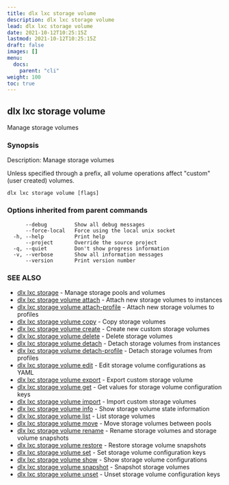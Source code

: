```yaml
---
title: dlx lxc storage volume
description: dlx lxc storage volume
lead: dlx lxc storage volume
date: 2021-10-12T10:25:15Z
lastmod: 2021-10-12T10:25:15Z
draft: false
images: []
menu:
  docs:
    parent: "cli"
weight: 100
toc: true
---
```

## dlx lxc storage volume

Manage storage volumes

### Synopsis

Description:
  Manage storage volumes

  Unless specified through a prefix, all volume operations affect "custom" (user created) volumes.



```
dlx lxc storage volume [flags]
```

### Options inherited from parent commands

```
      --debug         Show all debug messages
      --force-local   Force using the local unix socket
  -h, --help          Print help
      --project       Override the source project
  -q, --quiet         Don't show progress information
  -v, --verbose       Show all information messages
      --version       Print version number
```

### SEE ALSO

* [dlx lxc storage](/docs/cmd/dlx_lxc_storage)	 - Manage storage pools and volumes
* [dlx lxc storage volume attach](/docs/cmd/dlx_lxc_storage_volume_attach)	 - Attach new storage volumes to instances
* [dlx lxc storage volume attach-profile](/docs/cmd/dlx_lxc_storage_volume_attach-profile)	 - Attach new storage volumes to profiles
* [dlx lxc storage volume copy](/docs/cmd/dlx_lxc_storage_volume_copy)	 - Copy storage volumes
* [dlx lxc storage volume create](/docs/cmd/dlx_lxc_storage_volume_create)	 - Create new custom storage volumes
* [dlx lxc storage volume delete](/docs/cmd/dlx_lxc_storage_volume_delete)	 - Delete storage volumes
* [dlx lxc storage volume detach](/docs/cmd/dlx_lxc_storage_volume_detach)	 - Detach storage volumes from instances
* [dlx lxc storage volume detach-profile](/docs/cmd/dlx_lxc_storage_volume_detach-profile)	 - Detach storage volumes from profiles
* [dlx lxc storage volume edit](/docs/cmd/dlx_lxc_storage_volume_edit)	 - Edit storage volume configurations as YAML
* [dlx lxc storage volume export](/docs/cmd/dlx_lxc_storage_volume_export)	 - Export custom storage volume
* [dlx lxc storage volume get](/docs/cmd/dlx_lxc_storage_volume_get)	 - Get values for storage volume configuration keys
* [dlx lxc storage volume import](/docs/cmd/dlx_lxc_storage_volume_import)	 - Import custom storage volumes
* [dlx lxc storage volume info](/docs/cmd/dlx_lxc_storage_volume_info)	 - Show storage volume state information
* [dlx lxc storage volume list](/docs/cmd/dlx_lxc_storage_volume_list)	 - List storage volumes
* [dlx lxc storage volume move](/docs/cmd/dlx_lxc_storage_volume_move)	 - Move storage volumes between pools
* [dlx lxc storage volume rename](/docs/cmd/dlx_lxc_storage_volume_rename)	 - Rename storage volumes and storage volume snapshots
* [dlx lxc storage volume restore](/docs/cmd/dlx_lxc_storage_volume_restore)	 - Restore storage volume snapshots
* [dlx lxc storage volume set](/docs/cmd/dlx_lxc_storage_volume_set)	 - Set storage volume configuration keys
* [dlx lxc storage volume show](/docs/cmd/dlx_lxc_storage_volume_show)	 - Show storage volume configurations
* [dlx lxc storage volume snapshot](/docs/cmd/dlx_lxc_storage_volume_snapshot)	 - Snapshot storage volumes
* [dlx lxc storage volume unset](/docs/cmd/dlx_lxc_storage_volume_unset)	 - Unset storage volume configuration keys

